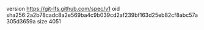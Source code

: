 version https://git-lfs.github.com/spec/v1
oid sha256:2a2b78cadc8a2e569ba4c9b039cd2af239bf163d25eb82cf8abc57a305d3659a
size 4051
